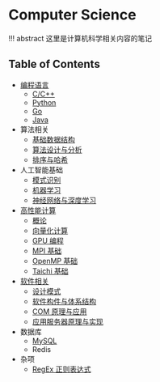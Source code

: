 # Computer Science

!!! abstract 
    这里是计算机科学相关内容的笔记


## Table of Contents

- [编程语言](pl)
    - [C/C++](pl/c_cpp/)
    - [Python](pl/python/)
    - [Go](pl/go/)
    - [Java](pl/java)
- 算法相关
    - [基础数据结构](algorithm/basic-ds)
    - [算法设计与分析](algorithm/design-analysis) <span class="toc-tag toc-tag-classnotes"></span>
    - [排序与哈希](algorithm/sort-hash)
- 人工智能基础
    - [模式识别](ai/mode-recognition) <span class="toc-tag toc-tag-classnotes"></span>
    - [机器学习](ai/ml) <span class="toc-tag toc-tag-classnotes"></span> <span class="toc-tag toc-tag-reports"></span>
    - [神经网络与深度学习](ai/dl)
- [高性能计算](hpc)
    - [概论](hpc/outline)
    - [向量化计算](hpc/vectorizecompute)
    - [GPU 编程](hpc/gpu)
    - [MPI 基础](hpc/mpi)
    - [OpenMP 基础](hpc/openmp)
    - [Taichi 基础](hpc/taichi)
- [软件相关](software)
    - [设计模式](software/design-pattern)
    - [软件构件与体系结构](software/sca) <span class="toc-tag toc-tag-classnotes"></span>
    - [COM 原理与应用](software/compa)
    - [应用服务器原理与实现](software/piaserver)
- 数据库
    - [MySQL](db/mysql)
    - Redis
- 杂项
    - [RegEx 正则表达式](others/regex)
